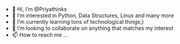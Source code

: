 - 👋 Hi, I’m @Priyathinks
- 👀 I’m interested in Python, Data Structures, Linux and many more
- 🌱 I’m currently learning tons of technological things;)
- 💞️ I’m looking to collaborate on anything that matches my interest
- 📫 How to reach me ...

<!---
Priyathinks/Priyathinks is a ✨ special ✨ repository because its `README.md` (this file) appears on your GitHub profile.
You can click the Preview link to take a look at your changes.
--->
